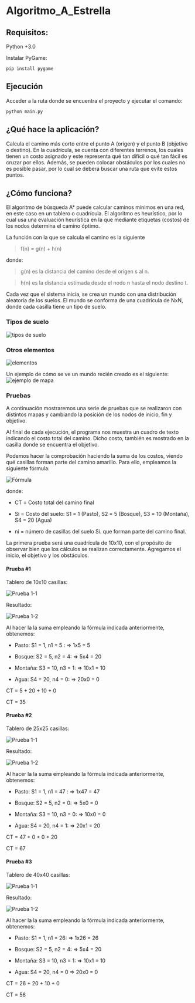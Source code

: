 # Algoritmo_A_Estrella

## Requisitos:
Python +3.0

Instalar PyGame: 

```pip install pygame```

## Ejecución
Acceder a la ruta donde se encuentra el proyecto y ejecutar el comando:

```python main.py```

## ¿Qué hace la aplicación?
Calcula el camino más corto entre el punto A (origen) y el punto B (objetivo o destino). En la cuadrícula, se cuenta con diferentes terrenos, los cuales tienen un costo asignado y este representa qué tan difícil o qué tan fácil es cruzar por ellos. Además, se pueden colocar obstáculos por los cuales no es posible pasar, por lo cual se deberá buscar una ruta que evite estos puntos.

## ¿Cómo funciona?
El algoritmo de búsqueda A* puede calcular caminos mínimos en una red, en este caso en un tablero o cuadrícula. El algoritmo es heurístico, por lo cual usa una evaluación heurística en la que mediante etiquetas (costos) de los nodos determina el camino óptimo.

La función con la que se calcula el camino es la siguiente

 > f(n) = g(n) + h(n)

donde:

> g(n) es la distancia del camino desde el origen s al n.

> h(n) es la distancia estimada desde el nodo n hasta el nodo destino t.

Cada vez que el sistema inicia, se crea un mundo con una distribución aleatoria de los suelos. El mundo se conforma de una cuadrícula de NxN, donde cada casilla tiene un tipo de suelo.

### Tipos de suelo
![tipos de suelo](/img/1.png)

### Otros elementos
![elementos](/img/2.png)

Un ejemplo de cómo se ve un mundo recién creado es el siguiente:
![ejemplo de mapa](/img/3.png)

### Pruebas
A continuación mostraremos una serie de pruebas que se realizaron con distintos mapas y cambiando la posición de los nodos de inicio, fin y objetivo.

Al final de cada ejecución, el programa nos muestra un cuadro de texto indicando el costo total del camino. Dicho costo, también es mostrado en la casilla donde se encuentra el objetivo.

Podemos hacer la comprobación haciendo la suma de los costos, viendo qué casillas forman parte del camino amarillo. Para ello, empleamos la siguiente fórmula:

![Fórmula](/img/formula.png)

donde: 

- CT = Costo total del camino final

- Si = Costo del suelo: S1 = 1 (Pasto), S2 = 5 (Bosque), S3 = 10 (Montaña), 
 S4 = 20 (Agua)

- ni = número de casillas del suelo Si. que forman parte del camino final.

La primera prueba será una cuadrícula de 10x10, con el propósito de observar bien que los cálculos se realizan correctamente. Agregamos el inicio, el objetivo y los obstáculos.

#### Prueba #1
Tablero de 10x10 casillas:

![Prueba 1-1](/img/4.png)

Resultado:

![Prueba 1-2](/img/5.png)

Al hacer la la suma empleando la fórmula indicada anteriormente, obtenemos:

- Pasto: 	S1 = 1, n1 = 5 : 	=>	1x5 = 5

- Bosque: 	S2 = 5, n2 = 4: 	=>	5x4 = 20

- Montaña: 	S3 = 10, n3 = 1:	=>	10x1 = 10

- Agua:	 	S4 = 20, n4 = 0: 	=>	20x0 = 0

CT = 5 + 20 + 10 + 0 

CT = 35

#### Prueba #2
Tablero de 25x25 casillas:

![Prueba 1-1](/img/6.png)

Resultado:

![Prueba 1-2](/img/7.png)

Al hacer la la suma empleando la fórmula indicada anteriormente, obtenemos:

- Pasto: 	S1 = 1, n1 = 47 : 	=>	1x47 = 47

- Bosque: 	S2 = 5, n2 = 0: 	=>	5x0 = 0

- Montaña: 	S3 = 10, n3 = 0:	=>	10x0 = 0

- Agua:	 	S4 = 20, n4 = 1: 	=>	20x1 = 20

CT = 47 + 0 + 0 + 20 

CT = 67

#### Prueba #3
Tablero de 40x40 casillas:

![Prueba 1-1](/img/8.png)

Resultado:

![Prueba 1-2](/img/9.png)

Al hacer la la suma empleando la fórmula indicada anteriormente, obtenemos:

- Pasto: 	S1 = 1, n1 = 26: 	=>	1x26 = 26

- Bosque: 	S2 = 5, n2 = 4: 	=>	5x4 = 20

- Montaña: 	S3 = 10, n3 = 1:	=>	10x1 = 10

- Agua:	 	S4 = 20, n4 = 0 	=>	20x0 = 0

CT = 26 + 20 + 10 + 0 

CT = 56
